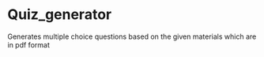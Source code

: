 # Quiz_generator
Generates multiple choice questions based on the given materials which are in pdf format
